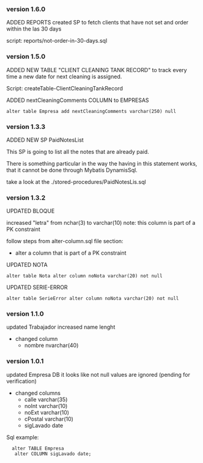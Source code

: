 
### version 1.6.0
ADDED REPORTS
created SP to fetch clients that have not set and order within the las 30 days

script: reports/not-order-in-30-days.sql

### version 1.5.0
ADDED NEW TABLE "CLIENT CLEANING TANK RECORD" to track every time a 
new date for next cleaning is assigned.

Script: createTable-ClientCleaningTankRecord

ADDED nextCleaningComments COLUMN to EMPRESAS

`alter table Empresa
add nextCleaningComments varchar(250) null`

### version 1.3.3
ADDED NEW SP PaidNotesList

This SP is going to list all the notes that are already paid.

There is something particular in the way the having in this statement works, that it cannot be done 
through Mybatis DynamisSql.

take a look at the ./stored-procedures/PaidNotesLis.sql

### version 1.3.2
UPDATED BLOQUE

increased "letra" from nchar(3) to varchar(10)
note: this column is part of a PK constraint

follow steps from alter-column.sql file section: 
- alter a column that is part of a PK constraint

UPDATED NOTA

`alter table Nota alter column noNota varchar(20) not null`

UPDATED SERIE-ERROR

`alter table SerieError alter column noNota varchar(20) not null`
 
### version 1.1.0
updated Trabajador
increased name lenght
- changed column
  - nombre nvarchar(40)

### version 1.0.1
updated Empresa DB
it looks like not null values are ignored (pending for verification)
- changed columns
  - calle varchar(35)
  - noInt varchar(10)
  - noExt varchar(10)
  - cPostal varchar(10)
  - sigLavado date 

Sql example:
```
  alter TABLE Empresa
   alter COLUMN sigLavado date;
```